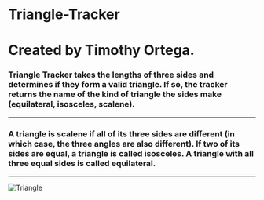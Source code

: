 # Triangle-Tracker
# Created by Timothy Ortega.
### Triangle Tracker takes the lengths of three sides and determines if they form a valid triangle. If so, the tracker returns the name of the kind of triangle the sides make (equilateral, isosceles, scalene).
------------------------------------------
### A triangle is scalene if all of its three sides are different (in which case, the three angles are also different). If two of its sides are equal, a triangle is called isosceles. A triangle with all three equal sides is called equilateral.

------------------------------------------
![Triangle]()
